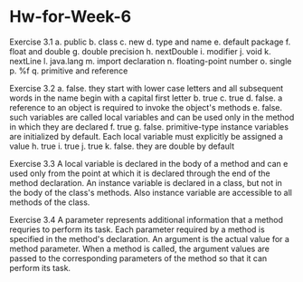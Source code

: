 # Hw-for-Week-6

Exercise 3.1
a. public
b. class
c. new
d. type and name
e. default package
f. float and double
g. double precision
h. nextDouble
i. modifier
j. void
k. nextLine
l. java.lang
m. import declaration
n. floating-point number
o. single
p. %f
q. primitive and reference

Exercise 3.2
a. false. they start with lower case letters and all subsequent words in the name begin with a capital first letter
b. true
c. true
d. false. a reference to an object is required to invoke the object's methods
e. false. such variables are called local variables and can be used only in the method in which they are declared
f. true
g. false. primitive-type instance variables are initialized by default. Each local variable must explicitly be assigned a value
h. true
i. true
j. true
k. false. they are double by default

Exercise 3.3
A local variable is declared in the body of a method and can e used only from the point at which it is declared through the end of the method declaration. An instance variable is declared in a class, but not in the body of the class's methods. Also instance variable are accessible to all methods of the class.

Exercise 3.4
A parameter represents additional information that a method requries to perform its task. Each parameter required by a method is specified in the method's declaration. An argument is the actual value for a method parameter. When a method is called, the argument values are passed to the corresponding parameters of the method so that it can perform its task. 
